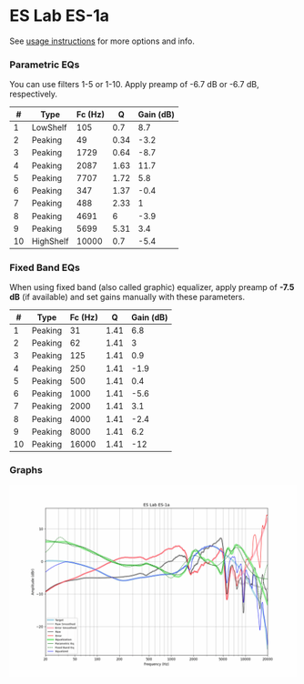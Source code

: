 # ES Lab ES-1a
See [usage instructions](https://github.com/jaakkopasanen/AutoEq#usage) for more options and info.

### Parametric EQs
You can use filters 1-5 or 1-10. Apply preamp of -6.7 dB or -6.7 dB, respectively.

|   # | Type      |   Fc (Hz) |    Q |   Gain (dB) |
|-----|-----------|-----------|------|-------------|
|   1 | LowShelf  |       105 | 0.7  |         8.7 |
|   2 | Peaking   |        49 | 0.34 |        -3.2 |
|   3 | Peaking   |      1729 | 0.64 |        -8.7 |
|   4 | Peaking   |      2087 | 1.63 |        11.7 |
|   5 | Peaking   |      7707 | 1.72 |         5.8 |
|   6 | Peaking   |       347 | 1.37 |        -0.4 |
|   7 | Peaking   |       488 | 2.33 |         1   |
|   8 | Peaking   |      4691 | 6    |        -3.9 |
|   9 | Peaking   |      5699 | 5.31 |         3.4 |
|  10 | HighShelf |     10000 | 0.7  |        -5.4 |

### Fixed Band EQs
When using fixed band (also called graphic) equalizer, apply preamp of **-7.5 dB** (if available) and set gains manually with these parameters.

|   # | Type    |   Fc (Hz) |    Q |   Gain (dB) |
|-----|---------|-----------|------|-------------|
|   1 | Peaking |        31 | 1.41 |         6.8 |
|   2 | Peaking |        62 | 1.41 |         3   |
|   3 | Peaking |       125 | 1.41 |         0.9 |
|   4 | Peaking |       250 | 1.41 |        -1.9 |
|   5 | Peaking |       500 | 1.41 |         0.4 |
|   6 | Peaking |      1000 | 1.41 |        -5.6 |
|   7 | Peaking |      2000 | 1.41 |         3.1 |
|   8 | Peaking |      4000 | 1.41 |        -2.4 |
|   9 | Peaking |      8000 | 1.41 |         6.2 |
|  10 | Peaking |     16000 | 1.41 |       -12   |

### Graphs
![](./ES%20Lab%20ES-1a.png)

